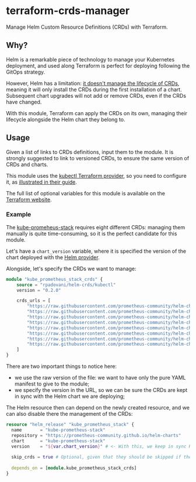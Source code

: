 # terraform-crds-manager

Manage Helm Custom Resource Definitions (CRDs) with Terraform. 

## Why?

Helm is a remarkable piece of technology to manage your Kubernetes deployment, and used along Terraform is perfect for deploying following the GitOps strategy.

However, Helm has a limitation: [it doesn't manage the lifecycle of CRDs][0], meaning it will only install the CRDs during the first installation of a chart. Subsequent chart upgrades will not add or remove CRDs, even if the CRDs have changed.

With this module, Terraform can apply the CRDs on its own, managing their lifecycle alongside the Helm chart they belong to.

## Usage

Given a list of links to CRDs definitions, input them to the module. It is strongly suggested to link to versioned CRDs, to ensure the same version of CRDs and charts.

This module uses the [kubectl Terraform provider][2], so you need to configure it, as [illustrated in their guide][3].

The full list of optional variables for this module is available on the [Terraform website][6].

### Example

The [kube-promeheus-stack][4] requires eight different CRDs: managing them manually is quite time-consuming, so it is the perfect candidate for this module.

Let's have a `chart_version` variable, where it is specified the version of the chart deployed with the [Helm provider][5].

Alongside, let's specify the CRDs we want to manage:

```terraform
module "kube_prometheus_stack_crds" {
    source = "rpadovani/helm-crds/kubectl"
    version = "0.2.0"

    crds_urls = [
        "https://raw.githubusercontent.com/prometheus-community/helm-charts/kube-prometheus-stack-${var.chart_version}/charts/kube-prometheus-stack/crds/crd-alertmanagerconfigs.yaml",
        "https://raw.githubusercontent.com/prometheus-community/helm-charts/kube-prometheus-stack-${var.chart_version}/charts/kube-prometheus-stack/crds/crd-alertmanagers.yaml",
        "https://raw.githubusercontent.com/prometheus-community/helm-charts/kube-prometheus-stack-${var.chart_version}/charts/kube-prometheus-stack/crds/crd-podmonitors.yaml",
        "https://raw.githubusercontent.com/prometheus-community/helm-charts/kube-prometheus-stack-${var.chart_version}/charts/kube-prometheus-stack/crds/crd-probes.yaml",
        "https://raw.githubusercontent.com/prometheus-community/helm-charts/kube-prometheus-stack-${var.chart_version}/charts/kube-prometheus-stack/crds/crd-prometheuses.yaml",
        "https://raw.githubusercontent.com/prometheus-community/helm-charts/kube-prometheus-stack-${var.chart_version}/charts/kube-prometheus-stack/crds/crd-prometheusrules.yaml",
        "https://raw.githubusercontent.com/prometheus-community/helm-charts/kube-prometheus-stack-${var.chart_version}/charts/kube-prometheus-stack/crds/crd-servicemonitors.yaml",
        "https://raw.githubusercontent.com/prometheus-community/helm-charts/kube-prometheus-stack-${var.chart_version}/charts/kube-prometheus-stack/crds/crd-thanosrulers.yaml",
    ]
}
```

There are two important things to notice here:
- we use the raw version of the file: we want to have only the pure YAML manifest to give to the module;
- we specify the version in the URL, so we can be sure the CRDs are kept in sync with the Helm chart we are deploying;

The Helm resource then can depend on the newly created resource, and we can also disable there the management of the CRDs:

```terraform
resource "helm_release" "kube_prometheus_stack" {
  name       = "kube-prometheus-stack"
  repository = "https://prometheus-community.github.io/helm-charts"
  chart      = "kube-prometheus-stack"
  version    = "${var.chart_version}" # <- With this, we keep in sync Helm Chart and CRDs
  
  skip_crds = true # Optional, given that they should be skipped if they are already present
  
  depends_on = [module.kube_prometheus_stack_crds]
}
```

[0]: https://helm.sh/docs/chart_best_practices/custom_resource_definitions/
[2]: https://registry.terraform.io/providers/gavinbunney/kubectl/1.14.0
[3]: https://registry.terraform.io/providers/gavinbunney/kubectl/latest/docs#configuration
[4]: https://github.com/prometheus-community/helm-charts/blob/main/charts/kube-prometheus-stack/README.md
[5]: https://registry.terraform.io/providers/hashicorp/helm/latest/docs
[6]: https://registry.terraform.io/modules/rpadovani/helm-crds/kubectl/latest?tab=inputs